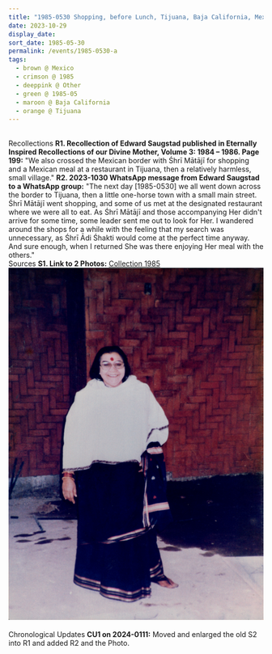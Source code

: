 ```yaml
---
title: "1985-0530 Shopping, before Lunch, Tijuana, Baja California, Mexico"
date: 2023-10-29
display_date: 
sort_date: 1985-05-30
permalink: /events/1985-0530-a
tags:
  - brown @ Mexico
  - crimson @ 1985
  - deeppink @ Other
  - green @ 1985-05
  - maroon @ Baja California
  - orange @ Tijuana
---
```


<br>

<wave-list>
  <list-title color="DarkSeaGreen" width="65"> Recollections</list-title>
  <list-item color="BlanchedAlmond"  width="280"><b>R1. Recollection of Edward Saugstad published in Eternally Inspired Recollections of our Divine Mother, Volume 3: 1984 &#8211; 1986. Page 199:</b> "We also crossed the Mexican border with Śhrī Mātājī for shopping and a Mexican meal at a restaurant in Tijuana, then a relatively harmless, small village."</list-item>
  <list-item color="Lavender"  width="280"><b>R2. 2023-1030 WhatsApp message from Edward Saugstad to a WhatsApp group:</b> "The next day [1985-0530] we all went down across the border to Tijuana, then a little one-horse town with a small main street. Śhrī Mātājī went shopping, and some of us met at the designated restaurant where we were all to eat. As Śhrī Mātājī and those accompanying Her didn't arrive for some time, some leader sent me out to look for Her. I wandered around the shops for a while with the feeling that my search was unnecessary, as Śhrī  Ādi Śhakti would come at the perfect time anyway. And sure enough, when I returned She was there enjoying Her meal with the others."</list-item>  
</wave-list>

<br>

<wave-list>
  <list-title color="DarkSeaGreen" width="75">Sources</list-title>
  <list-item color="BlanchedAlmond"  width="280"><b>S1. Link to 2 Photos:</b> <a href="https://eternalmoments.smugmug.com/Collections/John-Watkinson-Collection/1983">Collection 1985</a></list-item>
</wave-list>

<div style="text-align: center"><img src="/images/1985-0530_Shopping,_before_Lunch,_Tijuana,_Baja_California,_Mexico_01_(from_tif)_(Anna_Mancini_Collection).jpg" /></div>

<br>

<wave-list>
  <list-title color="DarkSeaGreen" width="110">Chronological Updates</list-title>
  <list-item color="BlanchedAlmond"  width="280"><b>CU1 on 2024-0111:</b> Moved and enlarged the old S2 into R1 and added R2 and the Photo.</list-item> 
</wave-list>